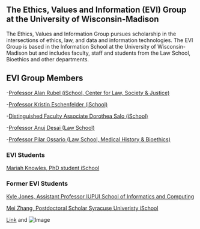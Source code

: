## The Ethics, Values and Information (EVI) Group at the University of Wisconsin-Madison

The Ethics, Values and Information Group pursues scholarship in the intersections of ethics, law, and data and information technologies.
The EVI Group is based in the Information School at the University of Wisconsin-Madison but and includes faculty, staff and students from the Law School, Bioethics and other departments. 

## EVI Group Members

-[Professor Alan Rubel (iSchool, Center for Law, Society & Justice)](https://ischool.wisc.edu/blog/staff/rubel-alan/)

-[Professor Kristin Eschenfelder (iSchool)](https://ischool.wisc.edu/blog/staff/eschenfelder-kristin-r/)

-[Distinguished Faculty Associate Dorothea Salo (iSchool)](https://ischool.wisc.edu/blog/staff/salo-dorothea/)

-[Professor Anuj Desai (Law School)](https://ischool.wisc.edu/blog/staff/desai-anuj/)

-[Professor Pilar Ossario (Law School, Medical History & Bioethics)](https://secure.law.wisc.edu/profiles/pnossorio@wisc.edu)

### EVI Students

[Mariah Knowles, PhD student iSchool](https://ischool.wisc.edu/blog/staff/knowles-mariah/)


### Former EVI Students
[Kyle Jones, Assistant Professor IUPUI School of Informatics and Computing](https://soic.iupui.edu/people/kyle-jones/)

[Mei Zhang, Postdoctoral Scholar Syracuse Univeristy iSchool](https://ischool.syr.edu/mei-zhang/)

[Link](url) and ![Image](src)

